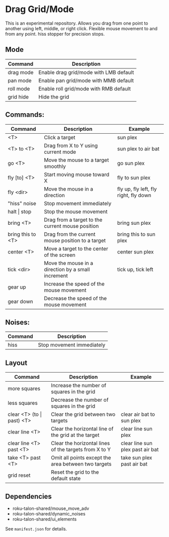 # Drag Grid/Mode

This is an experimental repository. Allows you drag from one point to another using left, middle, or right click. Flexible mouse movement to and from any point. hiss stopper for precision stops.

## Mode
| Command | Description |
| --- | --- |
| drag mode | Enable drag grid/mode with LMB default |
| pan mode | Enable pan grid/mode with MMB default |
| roll mode | Enable roll grid/mode with RMB default |
| grid hide | Hide the grid |

## Commands:
| Command | Description | Example |
| --- | --- | --- |
| \<T> | Click a target | sun plex |
| \<T> to \<T> | Drag from X to Y using current mode | sun plex to air bat |
| go \<T> | Move the mouse to a target smoothly | go sun plex |
| fly [to] \<T> | Start moving mouse toward X | fly to sun plex |
| fly \<dir> | Move the mouse in a direction | fly up, fly left, fly right, fly down |
| "hiss" noise | Stop movement immediately | |
| halt \| stop | Stop the mouse movement | |
| bring \<T> | Drag from a target to the current mouse position | bring sun plex |
| bring this to \<T> | Drag from the current mouse position to a target | bring this to sun plex |
| center \<T> | Move a target to the center of the screen | center sun plex |
| tick \<dir> | Move the mouse in a direction by a small increment | tick up, tick left |
| gear up | Increase the speed of the mouse movement | |
| gear down | Decrease the speed of the mouse movement | |

## Noises:
| Command | Description |
| --- | --- |
| hiss | Stop movement immediately |

## Layout
| Command | Description | Example |
| --- | --- | --- |
| more squares | Increase the number of squares in the grid | |
| less squares | Decrease the number of squares in the grid | |
| clear \<T> (to \| past) \<T> | Clear the grid between two targets | clear air bat to sun plex |
| clear line \<T> | Clear the horizontal line of the grid at the target | clear line sun plex |
| clear line \<T> past \<T> | Clear the horizontal lines of the targets from X to Y | clear line sun plex past air bat |
| take \<T> past \<T> | Omit all points except the area between two targets | take sun plex past air bat |
| grid reset | Reset the grid to the default state | |

## Dependencies
- roku-talon-shared/mouse_move_adv
- roku-talon-shared/dynamic_noises
- roku-talon-shared/ui_elements

See `manifest.json` for details.